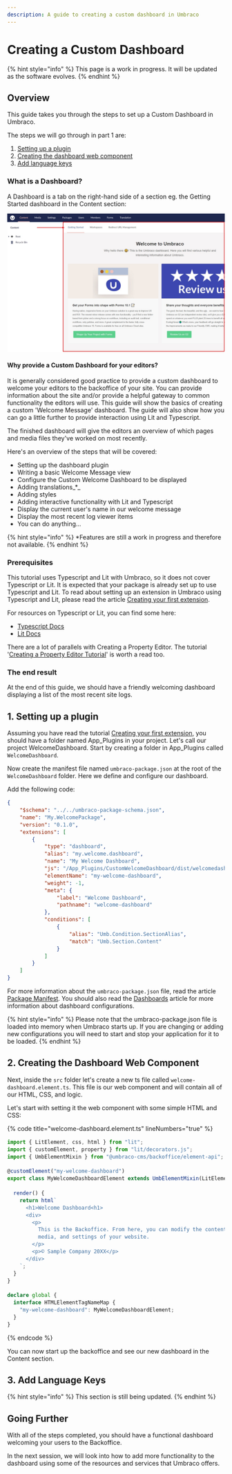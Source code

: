 ```yaml
---
description: A guide to creating a custom dashboard in Umbraco
---
```


# Creating a Custom Dashboard

{% hint style="info" %}
This page is a work in progress. It will be updated as the software evolves.
{% endhint %}

## Overview

This guide takes you through the steps to set up a Custom Dashboard in Umbraco.

The steps we will go through in part 1 are:

1. [Setting up a plugin](creating-a-custom-dashboard.md#1.-setting-up-a-plugin)
2. [Creating the dashboard web component](creating-a-custom-dashboard.md#2.-creating-the-dashboard-web-component)
3. [Add language keys](creating-a-custom-dashboard.md#3.-add-language-keys)

### What is a Dashboard?

A Dashboard is a tab on the right-hand side of a section eg. the Getting Started dashboard in the Content section:

![Welcome dashboard](<../../10/umbraco-cms/tutorials/images/whatisadashboard-v10 (1) (1).jpg>)

#### Why provide a Custom Dashboard for your editors?

It is generally considered good practice to provide a custom dashboard to welcome your editors to the backoffice of your site. You can provide information about the site and/or provide a helpful gateway to common functionality the editors will use. This guide will show the basics of creating a custom 'Welcome Message' dashboard. The guide will also show how you can go a little further to provide interaction using Lit and Typescript.

The finished dashboard will give the editors an overview of which pages and media files they've worked on most recently.

Here's an overview of the steps that will be covered:

* Setting up the dashboard plugin
* Writing a basic Welcome Message view
* Configure the Custom Welcome Dashboard to be displayed
* Adding translations_\*_
* Adding styles
* Adding interactive functionality with Lit and Typescript
* Display the current user's name in our welcome message
* Display the most recent log viewer items
* You can do anything...

{% hint style="info" %}
\*Features are still a work in progress and therefore not available.
{% endhint %}

### Prerequisites

This tutorial uses Typescript and Lit with Umbraco, so it does not cover Typescript or Lit. It is expected that your package is already set up to use Typescript and Lit. To read about setting up an extension in Umbraco using Typescript and Lit, please read the article [Creating your first extension](creating-your-first-extension.md).

For resources on Typescript or Lit, you can find some here:

* [Typescript Docs](https://www.typescriptlang.org/docs/)
* [Lit Docs](https://lit.dev/docs/)

There are a lot of parallels with Creating a Property Editor. The tutorial '[Creating a Property Editor Tutorial](creating-a-property-editor/)' is worth a read too.

### The end result

At the end of this guide, we should have a friendly welcoming dashboard displaying a list of the most recent site logs.

## 1. Setting up a plugin

Assuming you have read the tutorial [Creating your first extension](creating-your-first-extension.md), you should have a folder named App\_Plugins in your project. Let's call our project WelcomeDashboard. Start by creating a folder in App\_Plugins called `WelcomeDashboard`.

Now create the manifest file named `umbraco-package.json` at the root of the `WelcomeDashboard` folder. Here we define and configure our dashboard.

Add the following code:

```json
{
	"$schema": "../../umbraco-package-schema.json",
	"name": "My.WelcomePackage",
	"version": "0.1.0",
	"extensions": [
		{
			"type": "dashboard",
			"alias": "my.welcome.dashboard",
			"name": "My Welcome Dashboard",
			"js": "/App_Plugins/CustomWelcomeDashboard/dist/welcomedashboard.js",
			"elementName": "my-welcome-dashboard",
			"weight": -1,
			"meta": {
				"label": "Welcome Dashboard",
				"pathname": "welcome-dashboard"
			},
			"conditions": [
				{
					"alias": "Umb.Condition.SectionAlias",
					"match": "Umb.Section.Content"
				}
			]
		}
	]
}
```

For more information about the `umbraco-package.json` file, read the article [Package Manifest](../extending/package-manifest/). You should also read the [Dashboards](../extending/dashboards.md) article for more information about dashboard configurations.

{% hint style="info" %}
Please note that the umbraco-package.json file is loaded into memory when Umbraco starts up. If you are changing or adding new configurations you will need to start and stop your application for it to be loaded.
{% endhint %}

## 2. Creating the Dashboard Web Component

Next, inside the `src` folder let's create a new ts file called `welcome-dashboard.element.ts`. This file is our web component and will contain all of our HTML, CSS, and logic.

Let's start with setting it the web component with some simple HTML and CSS:

{% code title="welcome-dashboard.element.ts" lineNumbers="true" %}
```typescript
import { LitElement, css, html } from "lit";
import { customElement, property } from "lit/decorators.js";
import { UmbElementMixin } from "@umbraco-cms/backoffice/element-api";

@customElement("my-welcome-dashboard")
export class MyWelcomeDashboardElement extends UmbElementMixin(LitElement) {

  render() {
    return html`
      <h1>Welcome Dashboard<h1>
      <div>
        <p>
          This is the Backoffice. From here, you can modify the content,
          media, and settings of your website.
        </p>
        <p>© Sample Company 20XX</p>
      </div>
    `;
  }
}

declare global {
  interface HTMLElementTagNameMap {
    "my-welcome-dashboard": MyWelcomeDashboardElement;
  }
}
```
{% endcode %}

You can now start up the backoffice and see our new dashboard in the Content section.

## 3. Add Language Keys

{% hint style="info" %}
This section is still being updated.
{% endhint %}

## Going Further

With all of the steps completed, you should have a functional dashboard welcoming your users to the Backoffice.

In the next session, we will look into how to add more functionality to the dashboard using some of the resources and services that Umbraco offers.
